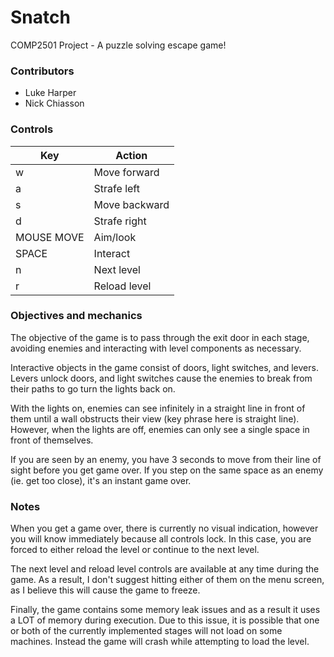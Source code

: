 # Snatch
COMP2501 Project - A puzzle solving escape game!

### Contributors
- Luke Harper
- Nick Chiasson

### Controls
| Key        | Action        |
| ---------- | ------------- |
| w          | Move forward  |
| a          | Strafe left   |
| s          | Move backward |
| d          | Strafe right  |
| MOUSE MOVE | Aim/look      |
| SPACE      | Interact      |
| n          | Next level    |
| r          | Reload level  |

### Objectives and mechanics
The objective of the game is to pass through the exit door in each stage, avoiding enemies and interacting with level components as necessary.

Interactive objects in the game consist of doors, light switches, and levers. Levers unlock doors, and light switches cause the enemies to break from their paths to go turn the lights back on.

With the lights on, enemies can see infinitely in a straight line in front of them until a wall obstructs their view (key phrase here is straight line). However, when the lights are off, enemies can only see a single space in front of themselves.

If you are seen by an enemy, you have 3 seconds to move from their line of sight before you get game over. If you step on the same space as an enemy (ie. get too close), it's an instant game over.

### Notes
When you get a game over, there is currently no visual indication, however you will know immediately because all controls lock. In this case, you are forced to either reload the level or continue to the next level.

The next level and reload level controls are available at any time during the game. As a result, I don't suggest hitting either of them on the menu screen, as I believe this will cause the game to freeze.

Finally, the game contains some memory leak issues and as a result it uses a LOT of memory during execution. Due to this issue, it is possible that one or both of the currently implemented stages will not load on some machines. Instead the game will crash while attempting to load the level.
